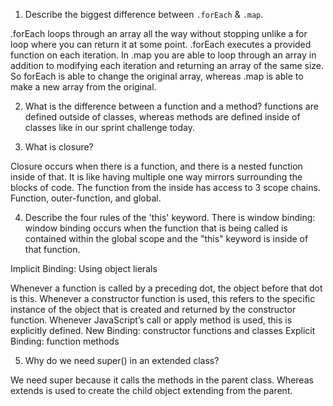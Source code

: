 
1. Describe the biggest difference between `.forEach` & `.map`.

.forEach loops through an array all the way without stopping unlike a for loop where you can return it at some point.
.forEach executes a provided function on each iteration. 
In .map you are able to loop through an array in addition to modifying each iteration and returning an array of the same size.
So forEach is able to change the original array, whereas .map is able to make a new array from the original.

2. What is the difference between a function and a method?
functions are defined outside of classes, whereas methods are defined inside of classes like in our sprint challenge today.


3. What is closure?

Closure occurs when there is a function, and there is a nested function inside of that.
It is like having multiple one way mirrors surrounding the blocks of code. The function from the inside has access to 3 scope chains. Function, outer-function, and global.

4. Describe the four rules of the 'this' keyword.
There is window binding:
window binding occurs when the function that is being called is contained within the global scope and the "this" keyword is inside of that function.

Implicit Binding:
Using object lierals

Whenever a function is called by a preceding dot, the object before that dot is this.
Whenever a constructor function is used, this refers to the specific instance of the object that is created and returned by the constructor function.
Whenever JavaScript’s call or apply method is used, this is explicitly defined.
New Binding: constructor functions and classes
Explicit Binding: function methods

5. Why do we need super() in an extended class?

We need super because it calls the methods in the parent class. Whereas extends is used to create the child object extending from the parent.